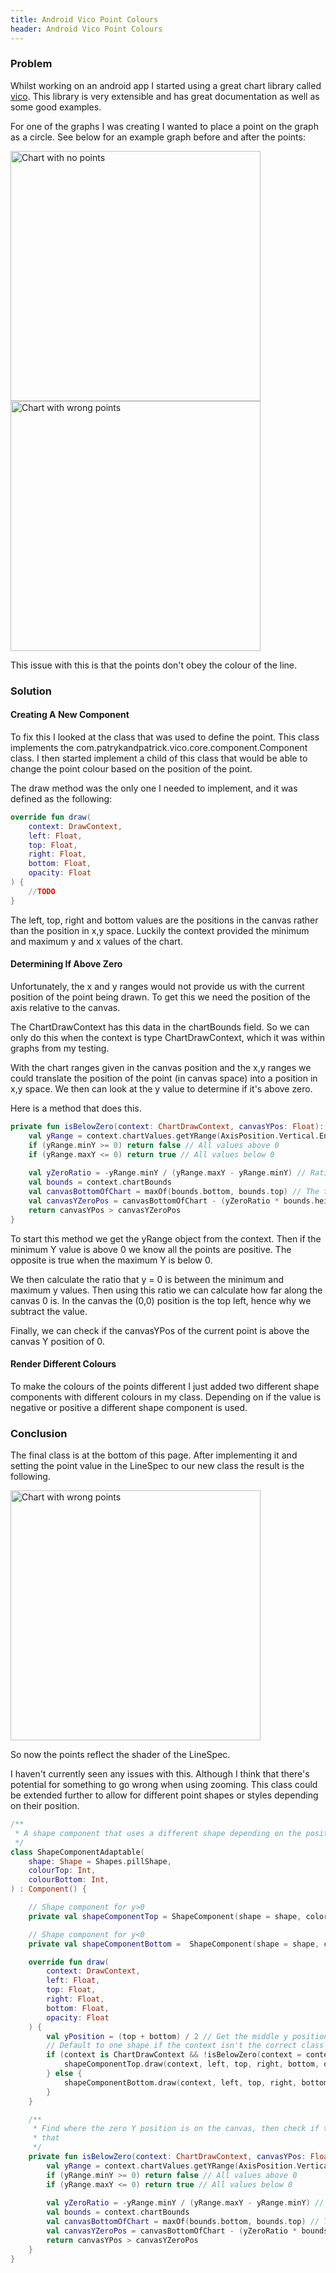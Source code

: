 ```yaml
---
title: Android Vico Point Colours
header: Android Vico Point Colours
---
```


### Problem
Whilst working on an android app I started using a great chart library called [vico](https://github.com/patrykandpatrick/vico). 
This library is very extensible and has great documentation as well as some good examples.

For one of the graphs I was creating I wanted to place a point on the graph as a circle. See below for an example graph
before and after the points:

<img src="/images/vico/chartNoPoints.png" width="400" alt="Chart with no points">\
<img src="/images/vico/chartWrongPoints.png" width="400" alt="Chart with wrong points">

This issue with this is that the points don't obey the colour of the line.

### Solution
#### Creating A New Component
To fix this I looked at the class that was used to define the point. This class implements 
the com.patrykandpatrick.vico.core.component.Component class. I then started implement a 
child of this class that would be able to change the point colour based on the position 
of the point.

The draw method was the only one I needed to implement, and it was defined as the following:
```kotlin
override fun draw(
    context: DrawContext,
    left: Float,
    top: Float,
    right: Float,
    bottom: Float,
    opacity: Float
) {
    //TODO
}
```

The left, top, right and bottom values are the positions in the canvas rather than the 
position in x,y space. Luckily the context provided the minimum and maximum y and x values
of the chart.

#### Determining If Above Zero
Unfortunately, the x and y ranges would not provide us with the current position of the 
point being drawn. To get this we need the position of the axis relative to the canvas.

The ChartDrawContext has this data in the chartBounds field. So we can only do this
when the context is type ChartDrawContext, which it was within graphs from my testing.

With the chart ranges given in the canvas position and the x,y ranges we could translate
the position of the point (in canvas space) into a position in x,y space. We then can 
look at the y value to determine if it's above zero.

Here is a method that does this.
```kotlin
private fun isBelowZero(context: ChartDrawContext, canvasYPos: Float): Boolean {
    val yRange = context.chartValues.getYRange(AxisPosition.Vertical.End)
    if (yRange.minY >= 0) return false // All values above 0
    if (yRange.maxY <= 0) return true // All values below 0
    
    val yZeroRatio = -yRange.minY / (yRange.maxY - yRange.minY) // Ratio of y=0 along y axis
    val bounds = context.chartBounds
    val canvasBottomOfChart = maxOf(bounds.bottom, bounds.top) // The top and bottom are no guaranteed to be sorted
    val canvasYZeroPos = canvasBottomOfChart - (yZeroRatio * bounds.height()) // As (0,0) is top left we need take away to make our way up the y axis
    return canvasYPos > canvasYZeroPos
}
```

To start this method we get the yRange object from the context. Then if the minimum Y
value is above 0 we know all the points are positive. The opposite is true when the 
maximum Y is below 0.

We then calculate the ratio that y = 0 is between the minimum and maximum y values. Then
using this ratio we can calculate how far along the canvas 0 is. In the canvas the (0,0)
position is the top left, hence why we subtract the value.

Finally, we can check if the canvasYPos of the current point is above the canvas Y position
of 0.

#### Render Different Colours
To make the colours of the points different I just added two different shape components
with different colours in my class. Depending on if the value is negative or positive
a different shape component is used.

### Conclusion
The final class is at the bottom of this page. After implementing it and setting the
point value in the LineSpec to our new class the result is the following.

<img src="/images/vico/chartFixedPoints.png" width="400" alt="Chart with wrong points">

So now the points reflect the shader of the LineSpec.

I haven't currently seen any issues with this. Although I think that there's potential
for something to go wrong when using zooming. This class could be extended further
to allow for different point shapes or styles depending on their position.

```kotlin
/**
 * A shape component that uses a different shape depending on the position it is drawn
 */
class ShapeComponentAdaptable(
    shape: Shape = Shapes.pillShape,
    colourTop: Int,
    colourBottom: Int,
) : Component() {

    // Shape component for y>0
    private val shapeComponentTop = ShapeComponent(shape = shape, color = colourTop) 

    // Shape component for y<0
    private val shapeComponentBottom =  ShapeComponent(shape = shape, color = colourBottom) 

    override fun draw(
        context: DrawContext,
        left: Float,
        top: Float,
        right: Float,
        bottom: Float,
        opacity: Float
    ) {
        val yPosition = (top + bottom) / 2 // Get the middle y position of the point
        // Default to one shape if the context isn't the correct class
        if (context is ChartDrawContext && !isBelowZero(context = context, canvasYPos = yPosition)) {
            shapeComponentTop.draw(context, left, top, right, bottom, opacity)
        } else {
            shapeComponentBottom.draw(context, left, top, right, bottom, opacity)
        }
    }

    /**
     * Find where the zero Y position is on the canvas, then check if the [canvasYPos] value is below
     * that
     */
    private fun isBelowZero(context: ChartDrawContext, canvasYPos: Float): Boolean {
        val yRange = context.chartValues.getYRange(AxisPosition.Vertical.End)
        if (yRange.minY >= 0) return false // All values above 0
        if (yRange.maxY <= 0) return true // All values below 0
        
        val yZeroRatio = -yRange.minY / (yRange.maxY - yRange.minY) // Ratio of y=0 along y axis
        val bounds = context.chartBounds
        val canvasBottomOfChart = maxOf(bounds.bottom, bounds.top) // The top and bottom are no guaranteed to be sorted
        val canvasYZeroPos = canvasBottomOfChart - (yZeroRatio * bounds.height()) // As (0,0) is top left we need take away to make our way up the y axis
        return canvasYPos > canvasYZeroPos
    }
}
```